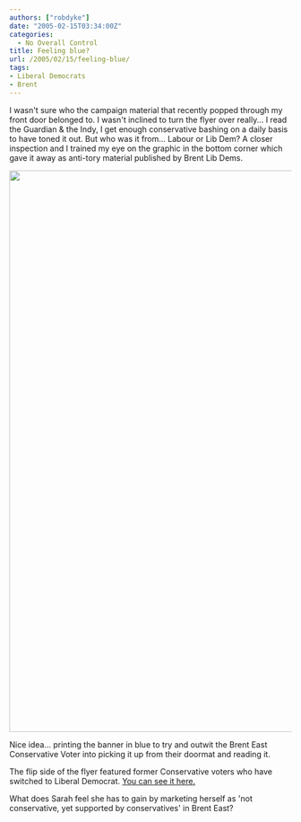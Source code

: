 ```yaml
---
authors: ["robdyke"]
date: "2005-02-15T03:34:00Z"
categories:
  - No Overall Control
title: Feeling blue?
url: /2005/02/15/feeling-blue/
tags:
- Liberal Democrats
- Brent
---
```

I wasn't sure who the campaign material that recently popped through my front door belonged to. I wasn't inclined to turn the flyer over really... I read the Guardian & the Indy, I get enough conservative bashing on a daily basis to have toned it out. But who was it from... Labour or Lib Dem? A closer inspection and I trained my eye on the graphic in the bottom corner which gave it away as anti-tory material published by Brent Lib Dems.

<img height="1000" width="700" src="http://www.comwifinet.com/sarah_teather_mp/st_blue_jan_mailer_s1.jpg" />

Nice idea... printing the banner in blue to try and outwit the Brent East Conservative Voter into picking it up from their doormat and reading it.

The flip side of the flyer featured former Conservative voters who have switched to Liberal Democrat. [You can see it here.](http://www.comwifinet.com/sarah_teather_mp/st_blue_jan_mailer_s2.jpg)

What does Sarah feel she has to gain by marketing herself as 'not conservative, yet supported by conservatives' in Brent East?